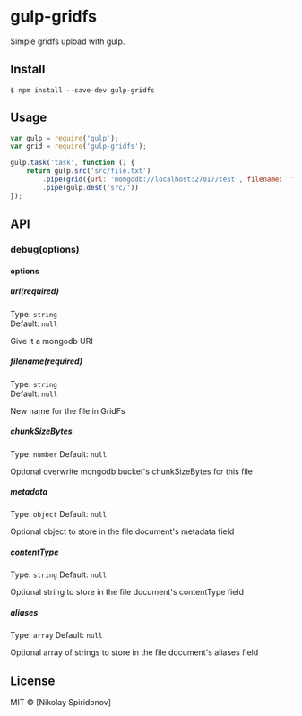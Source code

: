 # gulp-gridfs
Simple gridfs upload with gulp.

## Install

```
$ npm install --save-dev gulp-gridfs
```


## Usage

```js
var gulp = require('gulp');
var grid = require('gulp-gridfs');

gulp.task('task', function () {
    return gulp.src('src/file.txt')
        .pipe(grid({url: 'mongodb://localhost:27017/test', filename: 'file.txt'}))
		.pipe(gulp.dest('src/'))
});
```
## API

### debug(options)

#### options

##### url(required)

Type: `string`  
Default: `null`

Give it a mongodb URI

##### filename(required)

Type: `string`  
Default: `null`

New name for the file in GridFs

##### chunkSizeBytes

Type: `number`
Default: `null`

Optional overwrite mongodb bucket's chunkSizeBytes for this file

##### metadata

Type: `object`
Default: `null`

Optional object to store in the file document's metadata field

##### contentType

Type: `string`
Default: `null`

Optional string to store in the file document's contentType field

##### aliases

Type: `array`
Default: `null`

Optional array of strings to store in the file document's aliases field

## License

MIT © [Nikolay Spiridonov]

